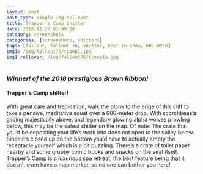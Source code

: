 ```yaml
---
layout: post
post_type: single-img-rollover
title: Trapper's Camp Shitter
date: 2018-12-27 01:49:00
category: screenshots
categories: [screenshots, shitters]
tags: [fallout, fallout 76, shitter, best in show, ROLLOVER]
img1: /img/fallout76/tcamp1.jpg
img1_rollover: /img/fallout76/tcamp1a.jpg
---
```

### *Winner! of the 2018 prestigious Brown Ribbon!*
#### Trapper's Camp shitter!

With great care and trepidation, walk the plank to the edge of this cliff to take a pensive, meditative squat over a 600-meter drop. With scorchbeasts gliding majestically above, and legendary glowing alpha wolves prowling below, this may be the safest shitter on the map. Of note: The crate that you’d be depositing your life’s work into does not open to the valley below. Since it’s closed up on the bottom you’d have to actually empty the receptacle yourself which is a bit puzzling. There’s a crate of toilet paper nearby and some grubby comic books and snacks on the seat itself. Trapper’s Camp is a luxurious spa retreat, the best feature being that it doesn’t even have a map marker, so no one can bother you here!

